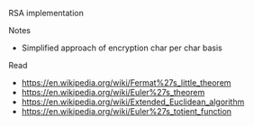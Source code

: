 RSA implementation

Notes
- Simplified approach of encryption char per char basis

Read

 - https://en.wikipedia.org/wiki/Fermat%27s_little_theorem
 - https://en.wikipedia.org/wiki/Euler%27s_theorem
 - https://en.wikipedia.org/wiki/Extended_Euclidean_algorithm
 - https://en.wikipedia.org/wiki/Euler%27s_totient_function
